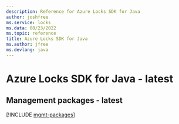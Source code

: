 ```yaml
---
description: Reference for Azure Locks SDK for Java
author: joshfree
ms.service: locks
ms.data: 08/23/2022
ms.topic: reference
title: Azure Locks SDK for Java
ms.author: jfree
ms.devlang: java
---
```

# Azure Locks SDK for Java - latest

## Management packages - latest
[!INCLUDE [mgmt-packages](locks-mgmt-index.md)]